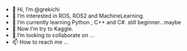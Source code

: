 - 👋 Hi, I’m @grekichi
- 👀 I’m interested in ROS, ROS2 and MachineLearning.
- 🌱 I’m currently learning Python , C++ and C#. still beginner...maybe
- 📖 Now I'm try to Kaggle.
- 💞️ I’m looking to collaborate on ...
- 📫 How to reach me ...

<!---
grekichi/grekichi is a ✨ special ✨ repository because its `README.md` (this file) appears on your GitHub profile.
You can click the Preview link to take a look at your changes.
--->
